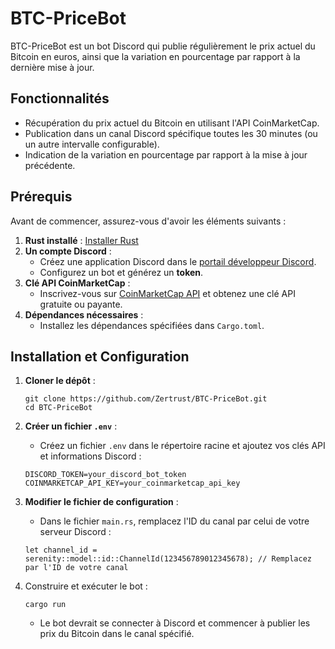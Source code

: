 # BTC-PriceBot

BTC-PriceBot est un bot Discord qui publie régulièrement le prix actuel du Bitcoin en euros, ainsi que la variation en pourcentage par rapport à la dernière mise à jour.

## Fonctionnalités

- Récupération du prix actuel du Bitcoin en utilisant l'API CoinMarketCap.
- Publication dans un canal Discord spécifique toutes les 30 minutes (ou un autre intervalle configurable).
- Indication de la variation en pourcentage par rapport à la mise à jour précédente.

## Prérequis

Avant de commencer, assurez-vous d'avoir les éléments suivants :

1. **Rust installé** : [Installer Rust](https://www.rust-lang.org/tools/install)
2. **Un compte Discord** :
   - Créez une application Discord dans le [portail développeur Discord](https://discord.com/developers/applications).
   - Configurez un bot et générez un **token**.
3. **Clé API CoinMarketCap** :
   - Inscrivez-vous sur [CoinMarketCap API](https://coinmarketcap.com/api/) et obtenez une clé API gratuite ou payante.
4. **Dépendances nécessaires** :
   - Installez les dépendances spécifiées dans `Cargo.toml`.


## Installation et Configuration

1. **Cloner le dépôt** :
    ```
   git clone https://github.com/Zertrust/BTC-PriceBot.git
   cd BTC-PriceBot
    ```

2. **Créer un fichier `.env`** :
   - Créez un fichier `.env` dans le répertoire racine et ajoutez vos clés API et informations Discord :
    ```
    DISCORD_TOKEN=your_discord_bot_token
    COINMARKETCAP_API_KEY=your_coinmarketcap_api_key
    ```
3. **Modifier le fichier de configuration** :
   - Dans le fichier `main.rs`, remplacez l'ID du canal par celui de votre serveur Discord :
    ```
    let channel_id = serenity::model::id::ChannelId(123456789012345678); // Remplacez par l'ID de votre canal
    ```  
4. Construire et exécuter le bot :
    ```
    cargo run
    ```
    - Le bot devrait se connecter à Discord et commencer à publier les prix du Bitcoin dans le canal spécifié.